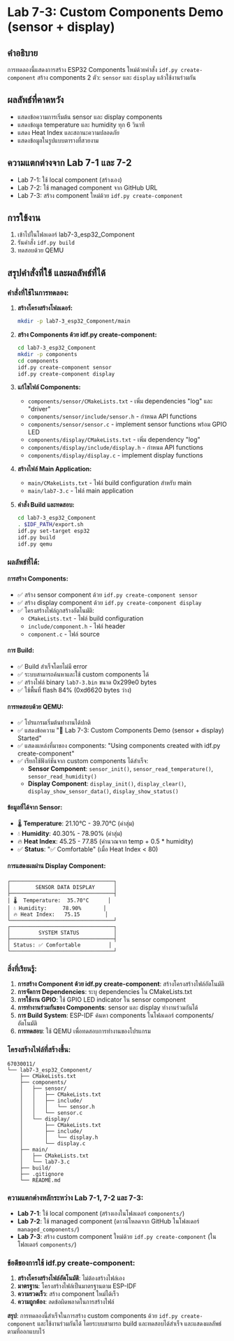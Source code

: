# Lab 7-3: Custom Components Demo (sensor + display)

## คำอธิบาย
การทดลองนี้แสดงการสร้าง ESP32 Components ใหม่ด้วยคำสั่ง `idf.py create-component`
สร้าง components 2 ตัว: `sensor` และ `display` แล้วใช้งานร่วมกัน

## ผลลัพธ์ที่คาดหวัง
- แสดงข้อความการเริ่มต้น sensor และ display components
- แสดงข้อมูล temperature และ humidity ทุก 6 วินาที
- แสดง Heat Index และสถานะความปลอดภัย
- แสดงข้อมูลในรูปแบบตารางที่สวยงาม

## ความแตกต่างจาก Lab 7-1 และ 7-2
- Lab 7-1: ใช้ local component (สร้างเอง)
- Lab 7-2: ใช้ managed component จาก GitHub URL
- Lab 7-3: สร้าง component ใหม่ด้วย `idf.py create-component`

## การใช้งาน
1. เข้าไปในโฟลเดอร์ lab7-3_esp32_Component
2. รันคำสั่ง `idf.py build`
3. ทดสอบด้วย QEMU

## สรุปคำสั่งที่ใช้ และผลลัพธ์ที่ได้

### คำสั่งที่ใช้ในการทดลอง:

1. **สร้างโครงสร้างโฟลเดอร์:**
   ```bash
   mkdir -p lab7-3_esp32_Component/main
   ```

2. **สร้าง Components ด้วย idf.py create-component:**
   ```bash
   cd lab7-3_esp32_Component
   mkdir -p components
   cd components
   idf.py create-component sensor
   idf.py create-component display
   ```

3. **แก้ไขไฟล์ Components:**
   - `components/sensor/CMakeLists.txt` - เพิ่ม dependencies "log" และ "driver"
   - `components/sensor/include/sensor.h` - กำหนด API functions
   - `components/sensor/sensor.c` - implement sensor functions พร้อม GPIO LED
   - `components/display/CMakeLists.txt` - เพิ่ม dependency "log"
   - `components/display/include/display.h` - กำหนด API functions
   - `components/display/display.c` - implement display functions

4. **สร้างไฟล์ Main Application:**
   - `main/CMakeLists.txt` - ไฟล์ build configuration สำหรับ main
   - `main/lab7-3.c` - ไฟล์ main application

5. **คำสั่ง Build และทดสอบ:**
   ```bash
   cd lab7-3_esp32_Component
   . $IDF_PATH/export.sh
   idf.py set-target esp32
   idf.py build
   idf.py qemu
   ```

### ผลลัพธ์ที่ได้:

#### การสร้าง Components:
- ✅ สร้าง sensor component ด้วย `idf.py create-component sensor`
- ✅ สร้าง display component ด้วย `idf.py create-component display`
- ✅ โครงสร้างไฟล์ถูกสร้างอัตโนมัติ:
  - `CMakeLists.txt` - ไฟล์ build configuration
  - `include/component.h` - ไฟล์ header
  - `component.c` - ไฟล์ source

#### การ Build:
- ✅ Build สำเร็จโดยไม่มี error
- ✅ ระบบสามารถค้นหาและใช้ custom components ได้
- ✅ สร้างไฟล์ binary `lab7-3.bin` ขนาด 0x299e0 bytes
- ✅ ใช้พื้นที่ flash 84% (0xd6620 bytes ว่าง)

#### การทดสอบด้วย QEMU:
- ✅ โปรแกรมเริ่มต้นทำงานได้ปกติ
- ✅ แสดงข้อความ "🚀 Lab 7-3: Custom Components Demo (sensor + display) Started"
- ✅ แสดงแหล่งที่มาของ components: "Using components created with idf.py create-component"
- ✅ เรียกใช้ฟังก์ชันจาก custom components ได้สำเร็จ:
  - **Sensor Component**: `sensor_init()`, `sensor_read_temperature()`, `sensor_read_humidity()`
  - **Display Component**: `display_init()`, `display_clear()`, `display_show_sensor_data()`, `display_show_status()`

#### ข้อมูลที่ได้จาก Sensor:
- 🌡️ **Temperature**: 21.10°C - 39.70°C (ค่าสุ่ม)
- 💧 **Humidity**: 40.30% - 78.90% (ค่าสุ่ม)
- 🔥 **Heat Index**: 45.25 - 77.85 (คำนวณจาก temp + 0.5 * humidity)
- ✅ **Status**: "✅ Comfortable" (เมื่อ Heat Index < 80)

#### การแสดงผลผ่าน Display Component:
```
┌─────────────────────────────────┐
│        SENSOR DATA DISPLAY      │
├─────────────────────────────────┤
│ 🌡️  Temperature:  35.70°C      │
│ 💧 Humidity:     78.90%       │
│ 🔥 Heat Index:   75.15        │
└─────────────────────────────────┘
┌─────────────────────────────────┐
│         SYSTEM STATUS           │
├─────────────────────────────────┤
│ Status: ✅ Comfortable         │
└─────────────────────────────────┘
```

### สิ่งที่เรียนรู้:

1. **การสร้าง Component ด้วย idf.py create-component**: สร้างโครงสร้างไฟล์อัตโนมัติ
2. **การจัดการ Dependencies**: ระบุ dependencies ใน CMakeLists.txt
3. **การใช้งาน GPIO**: ใช้ GPIO LED indicator ใน sensor component
4. **การทำงานร่วมกันของ Components**: sensor และ display ทำงานร่วมกันได้
5. **การ Build System**: ESP-IDF ค้นหา components ในโฟลเดอร์ components/ อัตโนมัติ
6. **การทดสอบ**: ใช้ QEMU เพื่อทดสอบการทำงานของโปรแกรม

### โครงสร้างไฟล์ที่สร้างขึ้น:
```
67030011/
└── lab7-3_esp32_Component/
    ├── CMakeLists.txt
    ├── components/
    │   ├── sensor/
    │   │   ├── CMakeLists.txt
    │   │   ├── include/
    │   │   │   └── sensor.h
    │   │   └── sensor.c
    │   └── display/
    │       ├── CMakeLists.txt
    │       ├── include/
    │       │   └── display.h
    │       └── display.c
    ├── main/
    │   ├── CMakeLists.txt
    │   └── lab7-3.c
    ├── build/
    ├── .gitignore
    └── README.md
```

### ความแตกต่างหลักระหว่าง Lab 7-1, 7-2 และ 7-3:
- **Lab 7-1**: ใช้ local component (สร้างเองในโฟลเดอร์ `components/`)
- **Lab 7-2**: ใช้ managed component (ดาวน์โหลดจาก GitHub ในโฟลเดอร์ `managed_components/`)
- **Lab 7-3**: สร้าง custom component ใหม่ด้วย `idf.py create-component` (ในโฟลเดอร์ `components/`)

### ข้อดีของการใช้ idf.py create-component:
1. **สร้างโครงสร้างไฟล์อัตโนมัติ**: ไม่ต้องสร้างไฟล์เอง
2. **มาตรฐาน**: โครงสร้างไฟล์เป็นมาตรฐานตาม ESP-IDF
3. **ความรวดเร็ว**: สร้าง component ใหม่ได้เร็ว
4. **ความถูกต้อง**: ลดข้อผิดพลาดในการสร้างไฟล์

**สรุป**: การทดลองนี้สำเร็จในการสร้าง custom components ด้วย `idf.py create-component` และใช้งานร่วมกันได้ โดยระบบสามารถ build และทดสอบได้สำเร็จ และแสดงผลลัพธ์ตามที่ออกแบบไว้ 